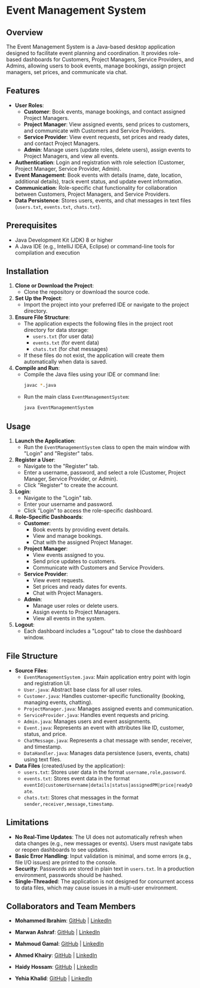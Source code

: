 
# Event Management System

## Overview
The Event Management System is a Java-based desktop application designed to facilitate event planning and coordination. It provides role-based dashboards for Customers, Project Managers, Service Providers, and Admins, allowing users to book events, manage bookings, assign project managers, set prices, and communicate via chat.

## Features
- **User Roles**:
  - **Customer**: Book events, manage bookings, and contact assigned Project Managers.
  - **Project Manager**: View assigned events, send prices to customers, and communicate with Customers and Service Providers.
  - **Service Provider**: View event requests, set prices and ready dates, and contact Project Managers.
  - **Admin**: Manage users (update roles, delete users), assign events to Project Managers, and view all events.
- **Authentication**: Login and registration with role selection (Customer, Project Manager, Service Provider, Admin).
- **Event Management**: Book events with details (name, date, location, additional details), track event status, and update event information.
- **Communication**: Role-specific chat functionality for collaboration between Customers, Project Managers, and Service Providers.
- **Data Persistence**: Stores users, events, and chat messages in text files (`users.txt`, `events.txt`, `chats.txt`).

## Prerequisites
- Java Development Kit (JDK) 8 or higher
- A Java IDE (e.g., IntelliJ IDEA, Eclipse) or command-line tools for compilation and execution

## Installation
1. **Clone or Download the Project**:
   - Clone the repository or download the source code.
2. **Set Up the Project**:
   - Import the project into your preferred IDE or navigate to the project directory.
3. **Ensure File Structure**:
   - The application expects the following files in the project root directory for data storage:
     - `users.txt` (for user data)
     - `events.txt` (for event data)
     - `chats.txt` (for chat messages)
   - If these files do not exist, the application will create them automatically when data is saved.
4. **Compile and Run**:
   - Compile the Java files using your IDE or command line:
     ```bash
     javac *.java
     ```
   - Run the main class `EventManagementSystem`:
     ```bash
     java EventManagementSystem
     ```

## Usage
1. **Launch the Application**:
   - Run the `EventManagementSystem` class to open the main window with "Login" and "Register" tabs.
2. **Register a User**:
   - Navigate to the "Register" tab.
   - Enter a username, password, and select a role (Customer, Project Manager, Service Provider, or Admin).
   - Click "Register" to create the account.
3. **Login**:
   - Navigate to the "Login" tab.
   - Enter your username and password.
   - Click "Login" to access the role-specific dashboard.
4. **Role-Specific Dashboards**:
   - **Customer**:
     - Book events by providing event details.
     - View and manage bookings.
     - Chat with the assigned Project Manager.
   - **Project Manager**:
     - View events assigned to you.
     - Send price updates to customers.
     - Communicate with Customers and Service Providers.
   - **Service Provider**:
     - View event requests.
     - Set prices and ready dates for events.
     - Chat with Project Managers.
   - **Admin**:
     - Manage user roles or delete users.
     - Assign events to Project Managers.
     - View all events in the system.
5. **Logout**:
   - Each dashboard includes a "Logout" tab to close the dashboard window.

## File Structure
- **Source Files**:
  - `EventManagementSystem.java`: Main application entry point with login and registration UI.
  - `User.java`: Abstract base class for all user roles.
  - `Customer.java`: Handles customer-specific functionality (booking, managing events, chatting).
  - `ProjectManager.java`: Manages assigned events and communication.
  - `ServiceProvider.java`: Handles event requests and pricing.
  - `Admin.java`: Manages users and event assignments.
  - `Event.java`: Represents an event with attributes like ID, customer, status, and price.
  - `ChatMessage.java`: Represents a chat message with sender, receiver, and timestamp.
  - `DataHandler.java`: Manages data persistence (users, events, chats) using text files.
- **Data Files** (created/used by the application):
  - `users.txt`: Stores user data in the format `username,role,password`.
  - `events.txt`: Stores event data in the format `eventId|customerUsername|details|status|assignedPM|price|readyDate`.
  - `chats.txt`: Stores chat messages in the format `sender,receiver,message,timestamp`.

## Limitations
- **No Real-Time Updates**: The UI does not automatically refresh when data changes (e.g., new messages or events). Users must navigate tabs or reopen dashboards to see updates.
- **Basic Error Handling**: Input validation is minimal, and some errors (e.g., file I/O issues) are printed to the console.
- **Security**: Passwords are stored in plain text in `users.txt`. In a production environment, passwords should be hashed.
- **Single-Threaded**: The application is not designed for concurrent access to data files, which may cause issues in a multi-user environment.


## Collaborators and Team Members
- **Mohammed Ibrahim**:  [GitHub](https://github.com/Mohamediibra7im) | [LinkedIn](https://www.linkedin.com/in/mohammed-ibra7im/)

- **Marwan Ashraf**:  [GitHub](https://github.com/marwan149) | [LinkedIn](https://www.linkedin.com/in/marwan-ashref-1b9aba2ab/)

- **Mahmoud Gamal**:  [GitHub](https://github.com/mahmoudmatter12) | [LinkedIn](https://www.linkedin.com/in/mahmoudmatter/)

- **Ahmed Khairy**:  [GitHub](https://github.com/Ahmedkhairy0106) | [LinkedIn](https://www.linkedin.com/in/ahmedkhairy010)

- **Haidy Hossam**: [GitHub](https://github.com/Haidy-Hosam) | [LinkedIn](https://www.linkedin.com/in/haidyhosam93/)

- **Yehia Khalid**:  [GitHub](https://github.com/lazydiv) | [LinkedIn](https://www.linkedin.com/in/lazy-dev/)

